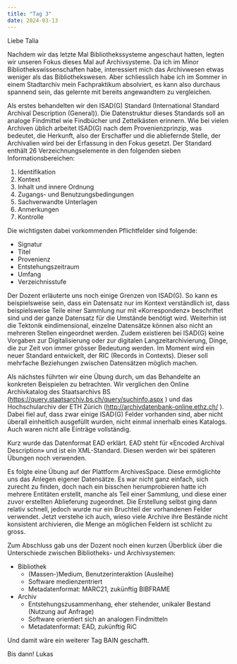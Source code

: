 ```yaml
---
title: "Tag 3"
date: 2024-03-13
---
```


Liebe Talia

Nachdem wir das letzte Mal Bibliothekssysteme angeschaut hatten, legten wir unseren Fokus dieses Mal auf Archivsysteme.  Da ich im Minor Bibliothekswissenschaften habe, interessiert mich das Archivwesen etwas weniger als das Bibliothekswesen. Aber schliesslich habe ich im Sommer in einem Stadtarchiv mein Fachpraktikum absolviert, es kann also durchaus spannend sein, das gelernte mit bereits angewandtem zu vergleichen.

Als erstes behandelten wir den ISAD(G) Standard (International Standard Archival Description (General)). Die Datenstruktur dieses Standards soll an analoge Findmittel wie Findbücher und Zettelkästen erinnern. Wie bei vielen Archiven üblich arbeitet ISAD(G) nach dem Provenienzprinzip, was bedeutet, die Herkunft, also der Erschaffer und die abliefernde Stelle, der Archivalien wird bei der Erfassung in den Fokus gesetzt. Der Standard enthält 26 Verzeichnungselemente in den folgenden sieben Informationsbereichen:
1.	Identifikation
2.	Kontext
3.	Inhalt und innere Ordnung
4.	Zugangs- und Benutzungsbedingungen
5.	Sachverwandte Unterlagen
6.	Anmerkungen
7.	Kontrolle
   
Die wichtigsten dabei vorkommenden Pflichtfelder sind folgende:

*	Signatur
*	Titel
*	Provenienz
*	Entstehungszeitraum
*	Umfang
*	Verzeichnisstufe
	
Der Dozent erläuterte uns noch einige Grenzen von ISAD(G). So kann es beispielsweise sein, dass ein Datensatz nur im Kontext verständlich ist, dass beispielsweise Teile einer Sammlung nur mit «Korrespondenz» beschriftet sind und der ganze Datensatz für die Umstände benötigt wird. Weiterhin ist die Tektonik eindimensional, einzelne Datensätze können also nicht an mehreren Stellen eingeordnet werden. Zudem existieren bei ISAD(G) keine Vorgaben zur Digitalisierung oder zur digitalen Langzeitarchivierung, Dinge, die zur Zeit von immer grösser Bedeutung werden.
Im Moment wird ein neuer Standard entwickelt, der RIC (Records in Contexts). Dieser soll mehrfache Beziehungen zwischen Datensätzen möglich machen.

Als nächstes führten wir eine Übung durch, um das Behandelte an konkreten Beispielen zu betrachten. Wir verglichen den Online Archivkatalog des Staatsarchivs BS (https://query.staatsarchiv.bs.ch/query/suchinfo.aspx ) und das Hochschularchiv der ETH Zürich (http://archivdatenbank-online.ethz.ch/ ). Dabei fiel auf, dass zwar einige ISAD(G) Felder vorhanden sind, aber nicht überall einheitlich ausgefüllt wurden, nicht einmal innerhalb eines Katalogs. Auch waren nicht alle Einträge vollständig.

Kurz wurde das Datenformat EAD erklärt. EAD steht für «Encoded Archival Description» und ist ein XML-Standard. Diesen werden wir bei späteren Übungen noch verwenden.

Es folgte eine Übung auf der Plattform ArchivesSpace. Diese ermöglichte uns das Anlegen eigener Datensätze. Es war nicht ganz einfach, sich zurecht zu finden, doch nach ein bisschen herumprobieren hatte ich mehrere Entitäten erstellt, manche als Teil einer Sammlung, und diese einer zuvor erstellten Ablieferung zugeordnet. Die Erstellung selbst ging dann relativ schnell, jedoch wurde nur ein Bruchteil der vorhandenen Felder verwendet. Jetzt verstehe ich auch, wieso viele Archive ihre Bestände nicht konsistent archivieren, die Menge an möglichen Feldern ist schlicht zu gross.

Zum Abschluss gab uns der Dozent noch einen kurzen Überblick über die Unterschiede zwischen Bibliotheks- und Archivsystemen:
*	Bibliothek
	*	(Massen-)Medium, Benutzerinteraktion (Ausleihe)
	*	Software medienzentriert
	*	Metadatenformat: MARC21, zukünftig BIBFRAME
*	Archiv
	*	Entstehungszusammenhang, eher stehender, unikaler Bestand (Nutzung auf Anfrage)
	*	Software orientiert sich an analogen Findmitteln
	*	Metadatenformat: EAD, zukünftig RiC
	
Und damit wäre ein weiterer Tag BAIN geschafft.

Bis dann!
Lukas


